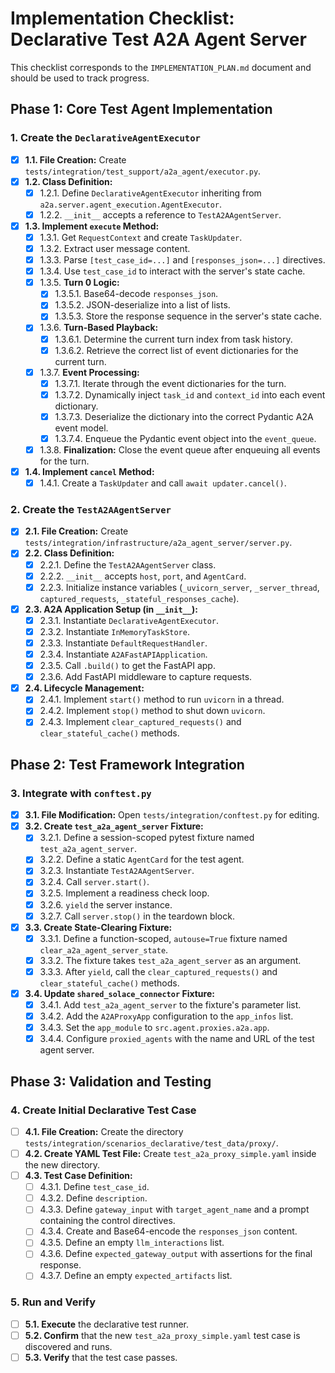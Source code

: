 # Implementation Checklist: Declarative Test A2A Agent Server

This checklist corresponds to the `IMPLEMENTATION_PLAN.md` document and should be used to track progress.

## Phase 1: Core Test Agent Implementation

### 1. Create the `DeclarativeAgentExecutor`

- [x] **1.1. File Creation:** Create `tests/integration/test_support/a2a_agent/executor.py`.
- [x] **1.2. Class Definition:**
    - [x] 1.2.1. Define `DeclarativeAgentExecutor` inheriting from `a2a.server.agent_execution.AgentExecutor`.
    - [x] 1.2.2. `__init__` accepts a reference to `TestA2AAgentServer`.
- [x] **1.3. Implement `execute` Method:**
    - [x] 1.3.1. Get `RequestContext` and create `TaskUpdater`.
    - [x] 1.3.2. Extract user message content.
    - [x] 1.3.3. Parse `[test_case_id=...]` and `[responses_json=...]` directives.
    - [x] 1.3.4. Use `test_case_id` to interact with the server's state cache.
    - [x] 1.3.5. **Turn 0 Logic:**
        - [x] 1.3.5.1. Base64-decode `responses_json`.
        - [x] 1.3.5.2. JSON-deserialize into a list of lists.
        - [x] 1.3.5.3. Store the response sequence in the server's state cache.
    - [x] 1.3.6. **Turn-Based Playback:**
        - [x] 1.3.6.1. Determine the current turn index from task history.
        - [x] 1.3.6.2. Retrieve the correct list of event dictionaries for the current turn.
    - [x] 1.3.7. **Event Processing:**
        - [x] 1.3.7.1. Iterate through the event dictionaries for the turn.
        - [x] 1.3.7.2. Dynamically inject `task_id` and `context_id` into each event dictionary.
        - [x] 1.3.7.3. Deserialize the dictionary into the correct Pydantic A2A event model.
        - [x] 1.3.7.4. Enqueue the Pydantic event object into the `event_queue`.
    - [x] 1.3.8. **Finalization:** Close the event queue after enqueuing all events for the turn.
- [x] **1.4. Implement `cancel` Method:**
    - [x] 1.4.1. Create a `TaskUpdater` and call `await updater.cancel()`.

### 2. Create the `TestA2AAgentServer`

- [x] **2.1. File Creation:** Create `tests/integration/infrastructure/a2a_agent_server/server.py`.
- [x] **2.2. Class Definition:**
    - [x] 2.2.1. Define the `TestA2AAgentServer` class.
    - [x] 2.2.2. `__init__` accepts `host`, `port`, and `AgentCard`.
    - [x] 2.2.3. Initialize instance variables (`_uvicorn_server`, `_server_thread`, `captured_requests`, `_stateful_responses_cache`).
- [x] **2.3. A2A Application Setup (in `__init__`):**
    - [x] 2.3.1. Instantiate `DeclarativeAgentExecutor`.
    - [x] 2.3.2. Instantiate `InMemoryTaskStore`.
    - [x] 2.3.3. Instantiate `DefaultRequestHandler`.
    - [x] 2.3.4. Instantiate `A2AFastAPIApplication`.
    - [x] 2.3.5. Call `.build()` to get the FastAPI app.
    - [x] 2.3.6. Add FastAPI middleware to capture requests.
- [x] **2.4. Lifecycle Management:**
    - [x] 2.4.1. Implement `start()` method to run `uvicorn` in a thread.
    - [x] 2.4.2. Implement `stop()` method to shut down `uvicorn`.
    - [x] 2.4.3. Implement `clear_captured_requests()` and `clear_stateful_cache()` methods.

## Phase 2: Test Framework Integration

### 3. Integrate with `conftest.py`

- [x] **3.1. File Modification:** Open `tests/integration/conftest.py` for editing.
- [x] **3.2. Create `test_a2a_agent_server` Fixture:**
    - [x] 3.2.1. Define a session-scoped pytest fixture named `test_a2a_agent_server`.
    - [x] 3.2.2. Define a static `AgentCard` for the test agent.
    - [x] 3.2.3. Instantiate `TestA2AAgentServer`.
    - [x] 3.2.4. Call `server.start()`.
    - [x] 3.2.5. Implement a readiness check loop.
    - [x] 3.2.6. `yield` the server instance.
    - [x] 3.2.7. Call `server.stop()` in the teardown block.
- [x] **3.3. Create State-Clearing Fixture:**
    - [x] 3.3.1. Define a function-scoped, `autouse=True` fixture named `clear_a2a_agent_server_state`.
    - [x] 3.3.2. The fixture takes `test_a2a_agent_server` as an argument.
    - [x] 3.3.3. After `yield`, call the `clear_captured_requests()` and `clear_stateful_cache()` methods.
- [x] **3.4. Update `shared_solace_connector` Fixture:**
    - [x] 3.4.1. Add `test_a2a_agent_server` to the fixture's parameter list.
    - [x] 3.4.2. Add the `A2AProxyApp` configuration to the `app_infos` list.
    - [x] 3.4.3. Set the `app_module` to `src.agent.proxies.a2a.app`.
    - [x] 3.4.4. Configure `proxied_agents` with the name and URL of the test agent server.

## Phase 3: Validation and Testing

### 4. Create Initial Declarative Test Case

- [ ] **4.1. File Creation:** Create the directory `tests/integration/scenarios_declarative/test_data/proxy/`.
- [ ] **4.2. Create YAML Test File:** Create `test_a2a_proxy_simple.yaml` inside the new directory.
- [ ] **4.3. Test Case Definition:**
    - [ ] 4.3.1. Define `test_case_id`.
    - [ ] 4.3.2. Define `description`.
    - [ ] 4.3.3. Define `gateway_input` with `target_agent_name` and a prompt containing the control directives.
    - [ ] 4.3.4. Create and Base64-encode the `responses_json` content.
    - [ ] 4.3.5. Define an empty `llm_interactions` list.
    - [ ] 4.3.6. Define `expected_gateway_output` with assertions for the final response.
    - [ ] 4.3.7. Define an empty `expected_artifacts` list.

### 5. Run and Verify

- [ ] **5.1. Execute** the declarative test runner.
- [ ] **5.2. Confirm** that the new `test_a2a_proxy_simple.yaml` test case is discovered and runs.
- [ ] **5.3. Verify** that the test case passes.
